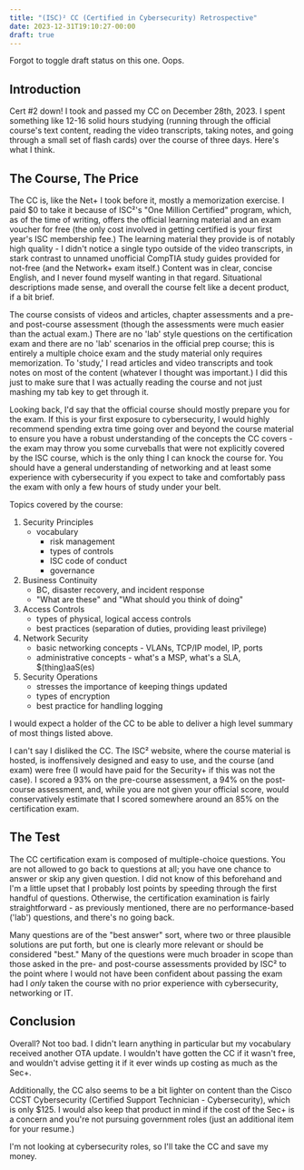 ```yaml
---
title: "(ISC)² CC (Certified in Cybersecurity) Retrospective"
date: 2023-12-31T19:10:27-00:00
draft: true
---
```


Forgot to toggle draft status on this one. Oops.

## Introduction

Cert #2 down! I took and passed my CC on December 28th, 2023. I spent something like 12-16 solid hours studying (running through the official course's text content, reading the video transcripts, taking notes, and going through a small set of flash cards) over the course of three days. Here's what I think.

## The Course, The Price

The CC is, like the Net+ I took before it, mostly a memorization exercise. I paid $0 to take it because of ISC²'s "One Million Certified" program, which, as of the time of writing, offers the official learning material and an exam voucher for free (the only cost involved in getting certified is your first year's ISC membership fee.) The learning material they provide is of notably high quality - I didn't notice a single typo outside of the video transcripts, in stark contrast to unnamed unofficial CompTIA study guides provided for not-free (and the Network+ exam itself.) Content was in clear, concise English, and I never found myself wanting in that regard. Situational descriptions made sense, and overall the course felt like a decent product, if a bit brief.

The course consists of videos and articles, chapter assessments and a pre- and post-course assessment (though the assessments were much easier than the actual exam.) There are no 'lab' style questions on the certification exam and there are no 'lab' scenarios in the official prep course; this is entirely a multiple choice exam and the study material only requires memorization. To 'study,' I read articles and video transcripts and took notes on most of the content (whatever I thought was important.) I did this just to make sure that I was actually reading the course and not just mashing my tab key to get through it.

Looking back, I'd say that the official course should mostly prepare you for the exam. If this is your first exposure to cybersecurity, I would highly recommend spending extra time going over and beyond the course material to ensure you have a robust understanding of the concepts the CC covers - the exam may throw you some curveballs that were not explicitly covered by the ISC course, which is the only thing I can knock the course for. You should have a general understanding of networking and at least some experience with cybersecurity if you expect to take and comfortably pass the exam with only a few hours of study under your belt.

Topics covered by the course:

1. Security Principles
    - vocabulary
        - risk management
        - types of controls
        - ISC code of conduct
        - governance
2. Business Continuity
    - BC, disaster recovery, and incident response
    - "What are these" and "What should you think of doing"
3. Access Controls
    - types of physical, logical access controls
    - best practices (separation of duties, providing least privilege)
4. Network Security
    - basic networking concepts - VLANs, TCP/IP model, IP, ports
    - administrative concepts - what's a MSP, what's a SLA, $(thing)aaS(es)
5. Security Operations
    - stresses the importance of keeping things updated
    - types of encryption
    - best practice for handling logging

I would expect a holder of the CC to be able to deliver a high level summary of most things listed above.

I can't say I disliked the CC. The ISC² website, where the course material is hosted, is inoffensively designed and easy to use, and the course (and exam) were free (I would have paid for the Security+ if this was not the case). I scored a 93% on the pre-course assessment, a 94% on the post-course assessment, and, while you are not given your official score, would conservatively estimate that I scored somewhere around an 85% on the certification exam.

## The Test

The CC certification exam is composed of multiple-choice questions. You are not allowed to go back to questions at all; you have one chance to answer or skip any given question. I did not know of this beforehand and I'm a little upset that I probably lost points by speeding through the first handful of questions. Otherwise, the certification examination is fairly straightforward - as previously mentioned, there are no performance-based ('lab') questions, and there's no going back.

Many questions are of the "best answer" sort, where two or three plausible solutions are put forth, but one is clearly more relevant or should be considered "best." Many of the questions were much broader in scope than those asked in the pre- and post-course assessments provided by ISC² to the point where I would not have been confident about passing the exam had I *only* taken the course with no prior experience with cybersecurity, networking or IT.

## Conclusion

Overall? Not too bad. I didn't learn anything in particular but my vocabulary received another OTA update. I wouldn't have gotten the CC if it wasn't free, and wouldn't advise getting it if it ever winds up costing as much as the Sec+.

Additionally, the CC also seems to be a bit lighter on content than the Cisco CCST Cybersecurity (Certified Support Technician - Cybersecurity), which is only $125. I would also keep that product in mind if the cost of the Sec+ is a concern and you're not pursuing government roles (just an additional item for your resume.)

I'm not looking at cybersecurity roles, so I'll take the CC and save my money.